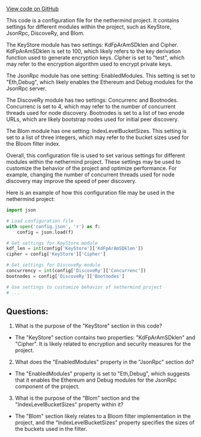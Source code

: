 [View code on GitHub](https://github.com/nethermindeth/nethermind/Nethermind.Config.Test/SampleJson/ConfigWithTypos.cfg)

This code is a configuration file for the nethermind project. It contains settings for different modules within the project, such as KeyStore, JsonRpc, DiscoveRy, and Blom. 

The KeyStore module has two settings: KdFpArAmSDklen and Cipher. KdFpArAmSDklen is set to 100, which likely refers to the key derivation function used to generate encryption keys. Cipher is set to "test", which may refer to the encryption algorithm used to encrypt private keys. 

The JsonRpc module has one setting: EnabledModules. This setting is set to "Eth,Debug", which likely enables the Ethereum and Debug modules for the JsonRpc server. 

The DiscoveRy module has two settings: Concurrenc and Bootnodes. Concurrenc is set to 4, which may refer to the number of concurrent threads used for node discovery. Bootnodes is set to a list of two enode URLs, which are likely bootstrap nodes used for initial peer discovery. 

The Blom module has one setting: IndexLevelBucketSizes. This setting is set to a list of three integers, which may refer to the bucket sizes used for the Bloom filter index. 

Overall, this configuration file is used to set various settings for different modules within the nethermind project. These settings may be used to customize the behavior of the project and optimize performance. For example, changing the number of concurrent threads used for node discovery may improve the speed of peer discovery. 

Here is an example of how this configuration file may be used in the nethermind project:

```python
import json

# Load configuration file
with open('config.json', 'r') as f:
    config = json.load(f)

# Get settings for KeyStore module
kdf_len = int(config['KeyStore']['KdFpArAmSDklen'])
cipher = config['KeyStore']['Cipher']

# Get settings for DiscoveRy module
concurrency = int(config['DiscoveRy']['Concurrenc'])
bootnodes = config['DiscoveRy']['Bootnodes']

# Use settings to customize behavior of nethermind project
# ...
```
## Questions: 
 1. What is the purpose of the "KeyStore" section in this code?
- The "KeyStore" section contains two properties: "KdFpArAmSDklen" and "Cipher". It is likely related to encryption and security measures for the project.

2. What does the "EnabledModules" property in the "JsonRpc" section do?
- The "EnabledModules" property is set to "Eth,Debug", which suggests that it enables the Ethereum and Debug modules for the JsonRpc component of the project.

3. What is the purpose of the "Blom" section and the "IndexLevelBucketSizes" property within it?
- The "Blom" section likely relates to a Bloom filter implementation in the project, and the "IndexLevelBucketSizes" property specifies the sizes of the buckets used in the filter.